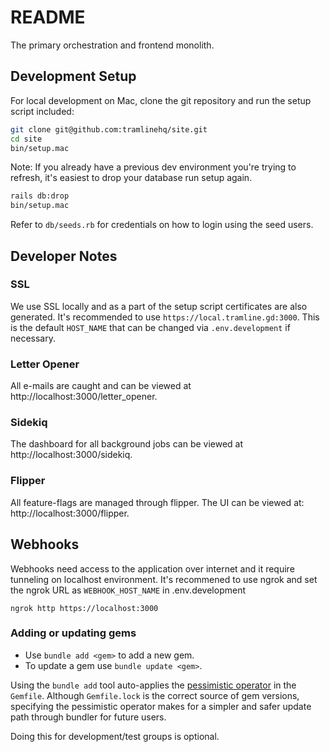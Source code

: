 # README

The primary orchestration and frontend monolith.

## Development Setup

For local development on Mac, clone the git repository and run the setup script included:

```bash
git clone git@github.com:tramlinehq/site.git
cd site
bin/setup.mac
```

Note: If you already have a previous dev environment you're trying to refresh, it's easiest to drop your database run setup again.

```bash
rails db:drop
bin/setup.mac
```

Refer to `db/seeds.rb` for credentials on how to login using the seed users.

## Developer Notes

### SSL

We use SSL locally and as a part of the setup script certificates are also generated. It's recommended to use `https://local.tramline.gd:3000`. This is the default `HOST_NAME` that can be changed via `.env.development` if necessary.

### Letter Opener

All e-mails are caught and can be viewed at http://localhost:3000/letter_opener.

### Sidekiq

The dashboard for all background jobs can be viewed at http://localhost:3000/sidekiq.

### Flipper

All feature-flags are managed through flipper. The UI can be viewed at: http://localhost:3000/flipper. 

## Webhooks

Webhooks need access to the application over internet and it require tunneling on localhost environment. It's recommened to use ngrok and set the ngrok URL as `WEBHOOK_HOST_NAME` 
in .env.development

```
ngrok http https://localhost:3000
```

### Adding or updating gems

* Use `bundle add <gem>` to add a new gem.
* To update a gem use `bundle update <gem>`.

Using the `bundle add` tool auto-applies the [pessimistic operator](https://thoughtbot.com/blog/rubys-pessimistic-operator) in the `Gemfile`. Although `Gemfile.lock` is the correct source of gem versions, specifying the pessimistic operator makes for a simpler and safer update path through bundler for future users.

Doing this for development/test groups is optional.
